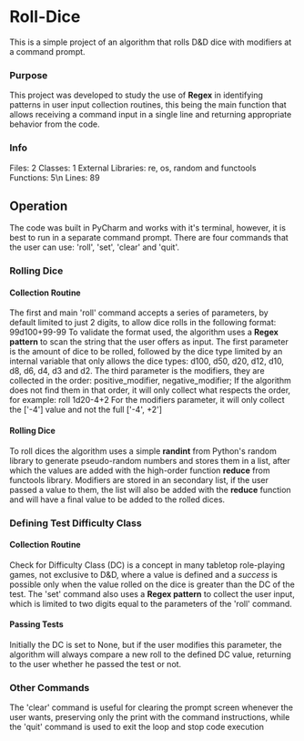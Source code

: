 # Roll-Dice
This is a simple project of an algorithm that rolls D&D dice with modifiers at a command prompt.

### Purpose
This project was developed to study the use of **Regex** in identifying patterns in user input collection routines, this being the main function that allows receiving a command input in a single line and returning appropriate behavior from the code.

### Info
Files: 2
Classes: 1
External Libraries: re, os, random and functools
Functions: 5\n
Lines: 89

## Operation
The code was built in PyCharm and works with it's terminal, however, it is best to run in a separate command prompt. There are four commands that the user can use: 'roll', 'set', 'clear' and 'quit'.

### Rolling Dice

#### Collection Routine
The first and main 'roll' command accepts a series of parameters, by default limited to just 2 digits, to allow dice rolls in the following format: 99d100+99-99
To validate the format used, the algorithm uses a **Regex pattern** to scan the string that the user offers as input. The first parameter is the amount of dice to be rolled, followed by the dice type limited by an internal variable that only allows the dice types: d100, d50, d20, d12, d10, d8, d6, d4, d3 and d2. The third parameter is the modifiers, they are collected in the order: positive_modifier, negative_modifier; If the algorithm does not find them in that order, it will only collect what respects the order, for example:
roll 1d20-4+2
For the modifiers parameter, it will only collect the ['-4'] value and not the full ['-4', +2']

#### Rolling Dice
To roll dices the algorithm uses a simple **randint** from Python's random library to generate pseudo-random numbers and stores them in a list, after which the values are added with the high-order function **reduce** from functools library. Modifiers are stored in an secondary list, if the user passed a value to them, the list will also be added with the **reduce** function and will have a final value to be added to the rolled dices.

### Defining Test Difficulty Class

#### Collection Routine
Check for Difficulty Class (DC) is a concept in many tabletop role-playing games, not exclusive to D&D, where a value is defined and a _success_ is possible only when the value rolled on the dice is greater than the DC of the test. The 'set' command also uses a **Regex pattern** to collect the user input, which is limited to two digits equal to the parameters of the 'roll' command.

#### Passing Tests
Initially the DC is set to None, but if the user modifies this parameter, the algorithm will always compare a new roll to the defined DC value, returning to the user whether he passed the test or not.

### Other Commands
The 'clear' command is useful for clearing the prompt screen whenever the user wants, preserving only the print with the command instructions, while the 'quit' command is used to exit the loop and stop code execution
